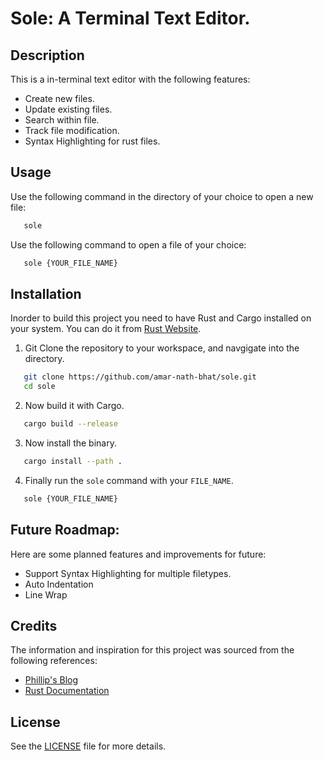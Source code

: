 # Sole: A Terminal Text Editor.

## Description

This is a in-terminal text editor with the following features:

- Create new files.
- Update existing files.
- Search within file.
- Track file modification.
- Syntax Highlighting for rust files.

## Usage

Use the following command in the directory of your choice to open a new file:

```bash
   sole
```

Use the following command to open a file of your choice:

```bash
   sole {YOUR_FILE_NAME}
```

## Installation

Inorder to build this project you need to have Rust and Cargo installed on your system. You can do it from [Rust Website](https://www.rust-lang.org/tools/install).

1. Git Clone the repository to your workspace, and navgigate into the directory.

```bash
   git clone https://github.com/amar-nath-bhat/sole.git
   cd sole
```

2. Now build it with Cargo.

```bash
   cargo build --release
```

3. Now install the binary.

```bash
   cargo install --path .
```

4. Finally run the `sole` command with your `FILE_NAME`.

```bash
   sole {YOUR_FILE_NAME}
```

## Future Roadmap:

Here are some planned features and improvements for future:

- Support Syntax Highlighting for multiple filetypes.
- Auto Indentation
- Line Wrap

## Credits

The information and inspiration for this project was sourced from the following references:

- [Phillip's Blog](https://www.flenker.blog/hecto/)
- [Rust Documentation](https://doc.rust-lang.org/book/)

## License

See the [LICENSE](https://github.com/amar-nath-bhat/sole/blob/main/LICENSE) file for more details.
